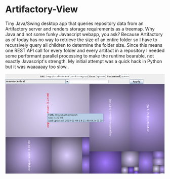 # Artifactory-View

Tiny Java/Swing desktop app that queries repository data from an Artifactory server and renders storage requirements as a treemap.
Why Java and not some funky Javascript webapp, you ask? Because Artifactory as of today has no way to retrieve the size of an entire folder so I have to recursively query all children to determine the folder size. Since this means one REST API call for every folder and every artifact in a repository I needed some performant parallel processing to make the runtime bearable, not exactly Javascript's strength. My initial attempt was a quick hack in Python but it was waaaaaay too slow.. 

![Screenshot](https://raw.githubusercontent.com/toby1984/artifactory-view/master/screenshot.png)
